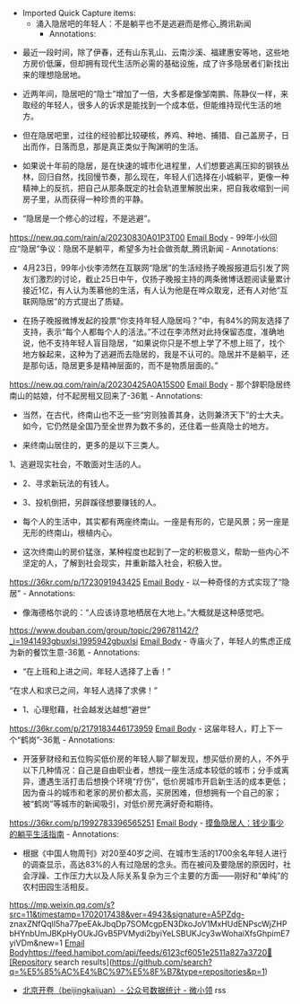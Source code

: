- Imported Quick Capture items:
    - 涌入隐居吧的年轻人：不是躺平也不是逃避而是修心_腾讯新闻
        - Annotations:

* 最近一段时间，除了伊春，还有山东乳山、云南沙溪、福建惠安等地，这些地方房价低廉，但却拥有现代生活所必需的基础设施，成了许多隐居者们新找出来的理想隐居地。

* 近两年间，隐居吧的“隐士”增加了一倍，大多都是像邹南鹏、陈静仪一样，来取经的年轻人，很多人的诉求是能找到一个成本低，但能维持现代生活的地方。

* 但在隐居吧里，过往的经验都比较硬核，养鸡、种地、捕猎、自己盖房子，日出而作，日落而息，那是真正类似于陶渊明的生活。

* 如果说十年前的隐居，是在快速的城市化进程里，人们想要逃离压抑的钢铁丛林，回归自然，找回慢节奏，那么现在，年轻人们选择在小城躺平，更像一种精神上的反抗，把自己从那条既定的社会轨道里解脱出来，把自我收缩到一间房子里，从而获得一种珍贵的平静。

* “隐居是一个修心的过程，不是逃避”。



https://new.qq.com/rain/a/20230830A01P3T00 [Email Body](https://files.todoist.com/NeLMQx_YFFBGwac981zRl8W3efX_vVAMeuJAYDMUN3NGL4oLVw_KBCjNUZ3auVBB/by/21878347/as/file.html)
    - 99年小伙回应“隐居”争议：隐居不是躺平，希望多为社会做贡献_腾讯新闻
        - Annotations:

* 4月23日，99年小伙李沛然在互联网“隐居”的生活经扬子晚报报道后引发了网友们激烈的讨论，截止25日中午，仅扬子晚报主持的两条微博话题阅读量累计接近1亿，有人认为羡慕他的生活，有人认为他是在哗众取宠，还有人对他“互联网隐居”的方式提出了质疑。

* 在扬子晚报微博发起的投票“你支持年轻人隐居吗？”中，有84%的网友选择了支持，表示“每个人都每个人的活法。”不过在李沛然对此持保留态度，准确地说，他不支持年轻人盲目隐居，“如果说你只是不想上学了不想上班了，找个地方躲起来，这种为了逃避而去隐居的，我是不认可的。隐居并不是躺平，还是那句话，隐居更多是精神层面的，而不是物质层面的。”



https://new.qq.com/rain/a/20230425A0A15S00 [Email Body](https://files.todoist.com/09zf1vk8pfu-X3dEW-HpS8SMfOieEiKv9dBpSMcPF5oiVFUK9nrKTWtzMEFowDf9/by/21878347/as/file.html)
    - 那个辞职隐居终南山的姑娘，付不起房租又回来了-36氪
        - Annotations:

* 当然，在古代，终南山也不乏一些“穷则独善其身，达则兼济天下”的士大夫。如今，它仍然是全国乃至全世界为数不多的，还住着一些真隐士的地方。

* 来终南山居住的，更多的是以下三类人。

1、逃避现实社会，不敢面对生活的人。

* 2、寻求新玩法的有钱人。

* 3、投机倒把，另辟蹊径想要赚钱的人。

* 每个人的生活中，其实都有两座终南山。一座是有形的，它是风景；另一座是无形的终南山，根植内心。

* 这次终南山的房价猛涨，某种程度也起到了一定的积极意义，帮助一些内心不坚定的人，了解到社会现实，并重新踏入社会，积极入世。



https://36kr.com/p/1723091943425 [Email Body](https://files.todoist.com/4cZJGV-b0TQ4dUcS1YdzxWb78qCuHKn69nGZ3ghkBh4DYe142NxbvfZ_0NynrHzF/by/21878347/as/file.html)
    - 以一种奇怪的方式实现了“隐居”
        - Annotations:

* 像海德格尔说的：“人应该诗意地栖居在大地上。”大概就是这种感觉吧。



https://www.douban.com/group/topic/296781142/?_i=1941493gbuxlsi,1995942gbuxlsi [Email Body](https://files.todoist.com/htq1Y_c_Luc_bXKFrD7mb9Qq8ZFoh_ndYQyW-GC_htz1eEmlx7PiMdglcrrxNwT6/by/21878347/as/file.html)
    - 寺庙火了，年轻人的焦虑正成为新的餐饮生意-36氪
        - Annotations:

* “在上班和上进之间，年轻人选择了上香！”

“在求人和求已之间，年轻人选择了求佛！”

* 1、心理慰藉，社会越发达越想“避世”



https://36kr.com/p/2179183446173959 [Email Body](https://files.todoist.com/ygEkD9LjdOyw1FbZngeBtVk3xHBEXnWwqvy3Os9lgqsSUfIC6OTIfzZCtEZCehWS/by/21878347/as/file.html)
    - 这届年轻人，盯上下一个“鹤岗”-36氪
        - Annotations:

* 开菠萝财经和五位购买低价房的年轻人聊了聊发现，想买低价房的人，不外乎以下几种情况：自己是自由职业者，想找一座生活成本较低的城市；分手或离异，遭遇生活打击后想换个环境“疗伤”，低价房城市开启新生活的成本更低；因为奋斗的城市和老家的房价都太高，买房困难，但想拥有一个自己的家；被“鹤岗”等城市的新闻吸引，对低价房充满好奇和期待。



https://36kr.com/p/1992783396565251 [Email Body](https://files.todoist.com/eX0mzzEj4ny-x1xWiszA99pZfI11IEdgwwTdyPoTBAGkDZiQgsKjHcuiHnQT28_n/by/21878347/as/file.html)
    - [摸鱼隐居人：钱少事少的躺平生活指南](https://mp.weixin.qq.com/s?src=11&timestamp=1702017438&ver=4943&signature=A5PZdg-znaxZNfQqlI5ha77peEAkJbqDp7SOMcgpEN3DkoJoV1MxHUdENPscWjZHPbHYnbUmJBKpHyOUkJGvB5PVMydi2byiYeLSBUKJcy3wWohaiXfsGhpimE7yiVDm&new=1)
        - Annotations:

* 根据《中国人物周刊》对20至40岁之间、在城市生活的1700余名年轻人进行的调查显示，高达83%的人有过隐居的念头。而在被问及要隐居的原因时，社会浮躁、工作压力大以及人际关系复杂为三个主要的方面——刚好和“单纯”的农村田园生活相反。



https://mp.weixin.qq.com/s?src=11&timestamp=1702017438&ver=4943&signature=A5PZdg-
znaxZNfQqlI5ha77peEAkJbqDp7SOMcgpEN3DkoJoV1MxHUdENPscWjZHPbHYnbUmJBKpHyOUkJGvB5PVMydi2byiYeLSBUKJcy3wWohaiXfsGhpimE7yiVDm&new=1 [Email Body](https://files.todoist.com/HtjAIWAC6smAgHrVDI1hcZxq47CWqubM9lfals66ksx_sL_zkeCyyVydCxPNQHKI/by/21878347/as/file.html)https://feed.hamibot.com/api/feeds/6123cf6051e2511a827a3720🦩[Repository search results](https://github.com/search?q=%E5%85%AC%E4%BC%97%E5%8F%B7&type=repositories&p=1) 
- [北京开卷（beijingkaijuan）- 公众号数据统计 - 微小领](https://www.wxkol.com/show/3093215911.html) rss
